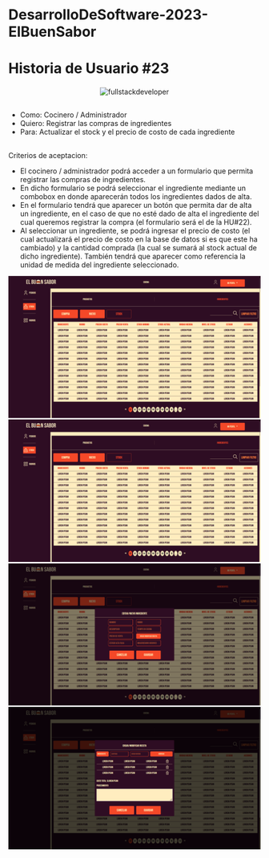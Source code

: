# DesarrolloDeSoftware-2023-ElBuenSabor
# Historia de Usuario #23
  
<p align="center">
    <img
    src="https://media.giphy.com/media/scZPhLqaVOM1qG4lT9/giphy.gif"
    alt="fullstackdeveloper"
    width="300px"
    height="300px"
    align="center"
/>
</p>

## 

* Como: Cocinero / Administrador
* Quiero: Registrar las compras de ingredientes
* Para: Actualizar el stock y el precio de costo de cada ingrediente

##

Criterios de aceptacion:
*	El cocinero / administrador podrá acceder a un formulario que permita registrar las compras de ingredientes.
*	En dicho formulario se podrá seleccionar el ingrediente mediante un combobox en donde aparecerán todos los ingredientes dados de alta.
*	En el formulario tendrá que aparecer un botón que permita dar de alta un ingrediente, en el caso de que no esté dado de alta el ingrediente del cual queremos registrar la compra (el formulario será el de la HU#22).
*	Al seleccionar un ingrediente, se podrá ingresar el precio de costo (el cual actualizará el precio de costo en la base de datos si es que este ha cambiado) y la cantidad comprada (la cual se sumará al stock actual de dicho ingrediente). También tendrá que aparecer como referencia la unidad de medida del ingrediente seleccionado.



![image](https://github.com/DarioLopez18/DesarrolloDeSoftware-2023-ElBuenSabor/blob/HU23COC/HU23COC.png)
![image](https://github.com/DarioLopez18/DesarrolloDeSoftware-2023-ElBuenSabor/blob/HU23.1COC/HU23COC.png)
![image](https://github.com/DarioLopez18/DesarrolloDeSoftware-2023-ElBuenSabor/blob/HU23COC/HU23.2COC.png)
![image](https://github.com/DarioLopez18/DesarrolloDeSoftware-2023-ElBuenSabor/blob/HU23COC/HU23.3COC.png)
